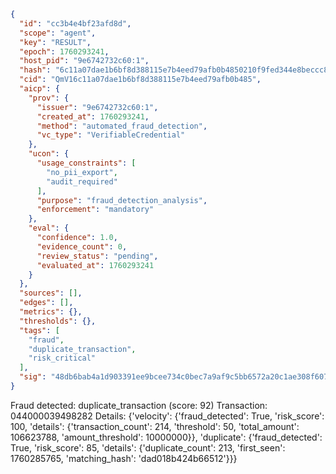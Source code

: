 ```json
{
  "id": "cc3b4e4bf23afd8d",
  "scope": "agent",
  "key": "RESULT",
  "epoch": 1760293241,
  "host_pid": "9e6742732c60:1",
  "hash": "6c11a07dae1b6bf8d388115e7b4eed79afb0b4850210f9fed344e8beccc8644f",
  "cid": "QmV16c11a07dae1b6bf8d388115e7b4eed79afb0b485",
  "aicp": {
    "prov": {
      "issuer": "9e6742732c60:1",
      "created_at": 1760293241,
      "method": "automated_fraud_detection",
      "vc_type": "VerifiableCredential"
    },
    "ucon": {
      "usage_constraints": [
        "no_pii_export",
        "audit_required"
      ],
      "purpose": "fraud_detection_analysis",
      "enforcement": "mandatory"
    },
    "eval": {
      "confidence": 1.0,
      "evidence_count": 0,
      "review_status": "pending",
      "evaluated_at": 1760293241
    }
  },
  "sources": [],
  "edges": [],
  "metrics": {},
  "thresholds": {},
  "tags": [
    "fraud",
    "duplicate_transaction",
    "risk_critical"
  ],
  "sig": "48db6bab4a1d903391ee9bcee734c0bec7a9af9c5bb6572a20c1ae308f607c57"
}
```

Fraud detected: duplicate_transaction (score: 92)
Transaction: 044000039498282
Details: {'velocity': {'fraud_detected': True, 'risk_score': 100, 'details': {'transaction_count': 214, 'threshold': 50, 'total_amount': 106623788, 'amount_threshold': 10000000}}, 'duplicate': {'fraud_detected': True, 'risk_score': 85, 'details': {'duplicate_count': 213, 'first_seen': 1760285765, 'matching_hash': 'dad018b424b66512'}}}
